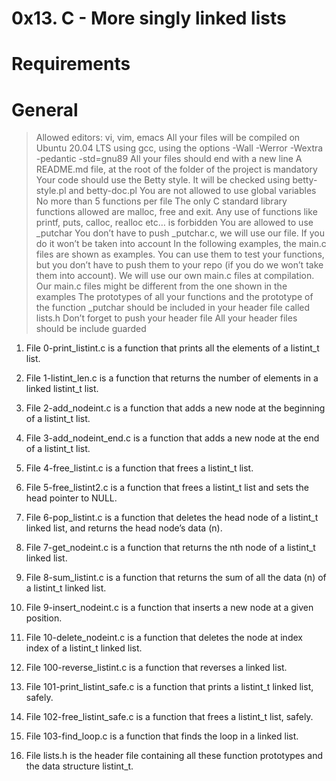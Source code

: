 # 0x13. C - More singly linked lists

# Requirements

# General

> Allowed editors: vi, vim, emacs
> All your files will be compiled on Ubuntu 20.04 LTS using gcc, using the options -Wall -Werror -Wextra -pedantic -std=gnu89
> All your files should end with a new line
> A README.md file, at the root of the folder of the project is mandatory
> Your code should use the Betty style. It will be checked using betty-style.pl and betty-doc.pl
> You are not allowed to use global variables
> No more than 5 functions per file
> The only C standard library functions allowed are malloc, free and exit. Any use of functions like printf, puts, calloc, realloc etc… is forbidden
> You are allowed to use _putchar
> You don’t have to push _putchar.c, we will use our file. If you do it won’t be taken into account
> In the following examples, the main.c files are shown as examples. You can use them to test your functions, but you don’t have to push them to your repo (if you do we won’t take them into account). We will use our own main.c files at compilation. Our main.c files might be different from the one shown in the examples
> The prototypes of all your functions and the prototype of the function _putchar should be included in your header file called lists.h
> Don’t forget to push your header file
> All your header files should be include guarded

1. File 0-print_listint.c is a function that prints all the elements of a listint_t list.

2. File 1-listint_len.c is a function that returns the number of elements in a linked listint_t list.

3. File 2-add_nodeint.c is a function that adds a new node at the beginning of a listint_t list.

4. File 3-add_nodeint_end.c is a function that adds a new node at the end of a listint_t list.

5. File 4-free_listint.c is a function that frees a listint_t list.

6. File 5-free_listint2.c is a function that frees a listint_t list and sets the head pointer to NULL.

7. File 6-pop_listint.c is a function that deletes the head node of a listint_t linked list, and returns the head node’s data (n).

8. File 7-get_nodeint.c is a function that returns the nth node of a listint_t linked list.

9. File 8-sum_listint.c is a function that returns the sum of all the data (n) of a listint_t linked list.

10. File 9-insert_nodeint.c is a function that inserts a new node at a given position.

11. File 10-delete_nodeint.c is a function that deletes the node at index index of a listint_t linked list.

12. File 100-reverse_listint.c is a function that reverses a linked list.

13. File 101-print_listint_safe.c is a function that prints a listint_t linked list, safely.

14. File 102-free_listint_safe.c is a function that frees a listint_t list, safely.

15. File 103-find_loop.c is a function that finds the loop in a linked list.

16. File lists.h is the header file containing all these function prototypes and the data structure listint_t. 
